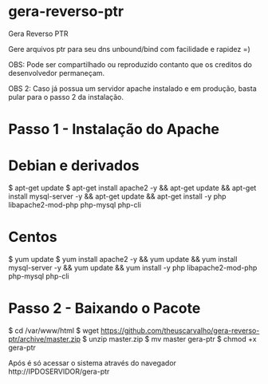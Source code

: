 # gera-reverso-ptr
Gera Reverso PTR

Gere arquivos ptr para seu dns unbound/bind com facilidade e rapidez =)

OBS: Pode ser compartilhado ou reproduzido contanto que os creditos do desenvolvedor permaneçam.

OBS 2: Caso já possua um servidor apache instalado e em produção, basta pular para o passo 2 da instalação. 



# Passo 1 - Instalação do Apache
# Debian e derivados

$  apt-get update
$  apt-get install apache2 -y && apt-get update && apt-get install mysql-server -y && apt-get update && apt-get install -y php libapache2-mod-php php-mysql php-cli

# Centos

$  yum update
$  yum install apache2 -y && yum update && yum install mysql-server -y && yum update && yum install -y php libapache2-mod-php php-mysql php-cli

# Passo 2 - Baixando o Pacote

$  cd /var/www/html
$  wget https://github.com/theuscarvalho/gera-reverso-ptr/archive/master.zip
$  unzip master.zip
$  mv master gera-ptr
$  chmod +x gera-ptr


Após é só acessar o sistema através do navegador http://IPDOSERVIDOR/gera-ptr

